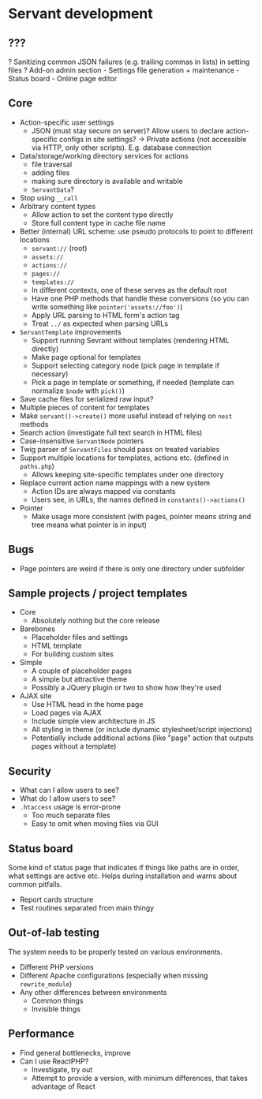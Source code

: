 
# Servant development

## ???

? Sanitizing common JSON failures (e.g. trailing commas in lists) in setting files
? Add-on admin section
	- Settings file generation + maintenance
	- Status board
	- Online page editor



## Core

- Action-specific user settings
	- JSON (must stay secure on server)?  Allow users to declare action-specific configs in site settings?
	-> Private actions (not accessible via HTTP, only other scripts). E.g. database connection
- Data/storage/working directory services for actions
	- file traversal
	- adding files
	- making sure directory is available and writable
	- `ServantData`?
- Stop using `__call`
- Arbitrary content types
	- Allow action to set the content type directly
	- Store full content type in cache file name
- Better (internal) URL scheme: use pseudo protocols to point to different locations
	- `servant://` (root)
	- `assets://`
	- `actions://`
	- `pages://`
	- `templates://`
	- In different contexts, one of these serves as the default root
	- Have one PHP methods that handle these conversions (so you can write something like `pointer('assets://foo')`)
	- Apply URL parsing to HTML form's action tag
	- Treat `../` as expected when parsing URLs
- `ServantTemplate` improvements
	- Support running Sevrant without templates (rendering HTML directly)
	- Make page optional for templates
	- Support selecting category node (pick page in template if necessary)
	- Pick a page in template or something, if needed (template can normalize `$node` with `pick()`)
- Save cache files for serialized raw input?
- Multiple pieces of content for templates
- Make `servant()->create()` more useful instead of relying on `nest` methods
- Search action (investigate full text search in HTML files)
- Case-insensitive `ServantNode` pointers
- Twig parser of `ServantFiles` should pass on treated variables
- Support multiple locations for templates, actions etc. (defined in `paths.php`)
	- Allows keeping site-specific templates under one directory
- Replace current action name mappings with a new system
	- Action IDs are always mapped via constants
	- Users see, in URLs, the names defined in `constants()->actions()`
- Pointer
	- Make usage more consistent (with pages, pointer means string and tree means what pointer is in input)



## Bugs

- Page pointers are weird if there is only one directory under subfolder



## Sample projects / project templates

- Core
	- Absolutely nothing but the core release
- Barebones
	- Placeholder files and settings
	- HTML template
	- For building custom sites
- Simple
	- A couple of placeholder pages
	- A simple but attractive theme
	- Possibly a JQuery plugin or two to show how they're used
- AJAX site
	- Use HTML head in the home page
	- Load pages via AJAX
	- Include simple view architecture in JS
	- All styling in theme (or include dynamic stylesheet/script injections)
	- Potentially include additional actions (like "page" action that outputs pages without a template)



## Security

- What can I allow users to see?
- What do I allow users to see?
- `.htaccess` usage is error-prone
	- Too much separate files
	- Easy to omit when moving files via GUI



## Status board

Some kind of status page that indicates if things like paths are in order, what settings are active etc. Helps during installation and warns about common pitfalls.

- Report cards structure
- Test routines separated from main thingy



## Out-of-lab testing

The system needs to be properly tested on various environments.

- Different PHP versions
- Different Apache configurations (especially when missing `rewrite_module`)
- Any other differences between environments
	- Common things
	- Invisible things



## Performance

- Find general bottlenecks, improve
- Can I use ReactPHP?
	- Investigate, try out
	- Attempt to provide a version, with minimum differences, that takes advantage of React
